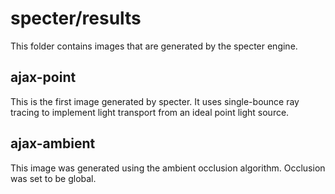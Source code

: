 # specter/results

This folder contains images that are generated by the specter engine.

## ajax-point

This is the first image generated by specter. It uses single-bounce ray tracing to implement light 
transport from an ideal point light source.

## ajax-ambient

This image was generated using the ambient occlusion algorithm. Occlusion was set to be global.